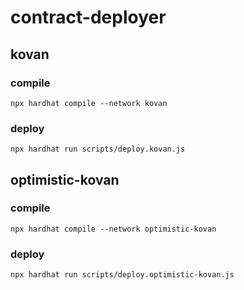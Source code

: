 # contract-deployer

## kovan

### compile

`npx hardhat compile --network kovan`

### deploy

`npx hardhat run scripts/deploy.kovan.js`

## optimistic-kovan

### compile

`npx hardhat compile --network optimistic-kovan`

### deploy

`npx hardhat run scripts/deploy.optimistic-kovan.js`


